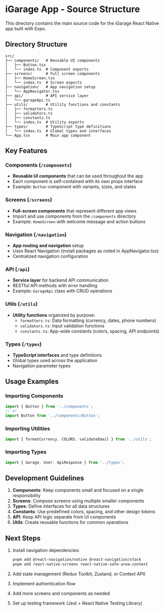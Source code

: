 # iGarage App - Source Structure

This directory contains the main source code for the iGarage React Native app built with Expo.

## Directory Structure

```
src/
├── components/   # Reusable UI components
│   ├── Button.tsx
│   └── index.ts  # Component exports
├── screens/      # Full screen components
│   ├── HomeScreen.tsx
│   └── index.ts  # Screen exports
├── navigation/   # App navigation setup
│   └── AppNavigator.tsx
├── api/          # API service layer
│   └── garageApi.ts
├── utils/        # Utility functions and constants
│   ├── formatters.ts
│   ├── validators.ts
│   ├── constants.ts
│   └── index.ts  # Utility exports
├── types/        # TypeScript type definitions
│   └── index.ts  # Global types and interfaces
└── App.tsx       # Main app component
```

## Key Features

### Components (`/components`)
- **Reusable UI components** that can be used throughout the app
- Each component is self-contained with its own props interface
- Example: `Button` component with variants, sizes, and states

### Screens (`/screens`)
- **Full-screen components** that represent different app views
- Import and use components from the `/components` directory
- Example: `HomeScreen` with welcome message and action buttons

### Navigation (`/navigation`)
- **App routing and navigation** setup
- Uses React Navigation (install packages as noted in AppNavigator.tsx)
- Centralized navigation configuration

### API (`/api`)
- **Service layer** for backend API communication
- RESTful API methods with error handling
- Example: `GarageApi` class with CRUD operations

### Utils (`/utils`)
- **Utility functions** organized by purpose:
  - `formatters.ts`: Data formatting (currency, dates, phone numbers)
  - `validators.ts`: Input validation functions
  - `constants.ts`: App-wide constants (colors, spacing, API endpoints)

### Types (`/types`)
- **TypeScript interfaces** and type definitions
- Global types used across the application
- Navigation parameter types

## Usage Examples

### Importing Components
```typescript
import { Button } from '../components';
// or
import Button from '../components/Button';
```

### Importing Utilities
```typescript
import { formatCurrency, COLORS, validateEmail } from '../utils';
```

### Importing Types
```typescript
import { Garage, User, ApiResponse } from '../types';
```

## Development Guidelines

1. **Components**: Keep components small and focused on a single responsibility
2. **Screens**: Compose screens using multiple smaller components
3. **Types**: Define interfaces for all data structures
4. **Constants**: Use predefined colors, spacing, and other design tokens
5. **API**: Keep API logic separate from UI components
6. **Utils**: Create reusable functions for common operations

## Next Steps

1. Install navigation dependencies:
   ```bash
   pnpm add @react-navigation/native @react-navigation/stack
   pnpm add react-native-screens react-native-safe-area-context
   ```

2. Add state management (Redux Toolkit, Zustand, or Context API)
3. Implement authentication flow
4. Add more screens and components as needed
5. Set up testing framework (Jest + React Native Testing Library) 